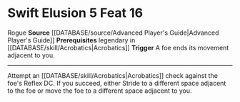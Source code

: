 ﻿---
actions: '[reaction]'
feat: Swift Elusion
id: '1807'
level: '16'
name: Swift Elusion
prerequisite: Legendary in [[DATABASE/skill/Acrobatics|Acrobatics]]
rarity: Common
source: '[[DATABASE/source/Advanced Player''s Guide|Advanced Player''s Guide]]'
trait:
- '[[DATABASE/trait/Rogue|Rogue]]'
trigger: A foe ends its movement adjacent to you.
type: Feat

---
# Swift Elusion <span class="action-icon">5</span> <span class="item-type">Feat 16</span>

<span class="item-trait">Rogue</span>
**Source** [[DATABASE/source/Advanced Player's Guide|Advanced Player's Guide]] 
**Prerequisites** legendary in [[DATABASE/skill/Acrobatics|Acrobatics]]
**Trigger** A foe ends its movement adjacent to you.

---
Attempt an [[DATABASE/skill/Acrobatics|Acrobatics]] check against the foe's Reflex DC. If you succeed, either Stride to a different space adjacent to the foe or move the foe to a different space adjacent to you.
